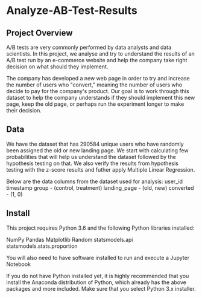 # Analyze-AB-Test-Results

## Project Overview
A/B tests are very commonly performed by data analysts and data scientists. In this project, we analyse and try to understand the results of an A/B test run by an e-commerce website and help the company take right decision on what should they implement.

The company has developed a new web page in order to try and increase the number of users who "convert," meaning the number of users who decide to pay for the company's product. Our goal is to work through this dataset to help the company understands if they should implement this new page, keep the old page, or perhaps run the experiment longer to make their decision.

## Data
We have the dataset that has 290584 unique users who have randomly been assigned the old or new landing page. We start with calculating few probabilities that will help us understand the dataset followed by the hypothesis testing on that. We also verify the results from hypothesis testing with the z-score results and futher apply Multiple Linear Regression.

Below are the data columns from the dataset used for analysis:
user_id     
timestamp
group - (control, treatment)
landing_page - (old, new)
converted - (1, 0)

## Install
This project requires Python 3.6 and the following Python libraries installed:

NumPy
Pandas
Matplotlib
Random
statsmodels.api
statsmodels.stats.proportion

You will also need to have software installed to run and execute a Jupyter Notebook

If you do not have Python installed yet, it is highly recommended that you install the Anaconda distribution of Python, which already has the above packages and more included. Make sure that you select Python 3.x installer.
